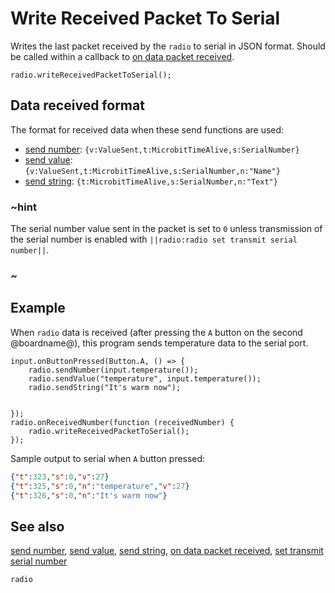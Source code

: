 # Write Received Packet To Serial

Writes the last packet received by the ``radio`` to serial in JSON format.
Should be called within a callback to
[on data packet received](/reference/radio/on-data-packet-received).

```sig
radio.writeReceivedPacketToSerial();
```

## Data received format

The format for received data when these send functions are used:

- [send number](/reference/radio/send-number): ```{v:ValueSent,t:MicrobitTimeAlive,s:SerialNumber}```
- [send value](/reference/radio/send-value): ```{v:ValueSent,t:MicrobitTimeAlive,s:SerialNumber,n:"Name"}```
- [send string](/reference/radio/send-string): ```{t:MicrobitTimeAlive,s:SerialNumber,n:"Text"}```

### ~hint

The serial number value sent in the packet is set to `0` unless transmission of the serial number is enabled with ``||radio:radio set transmit serial number||``.

### ~

## Example

When ```radio``` data is received (after pressing the ``A`` button on
the second @boardname@), this program sends temperature data to the 
serial port.

```blocks
input.onButtonPressed(Button.A, () => {
    radio.sendNumber(input.temperature());
    radio.sendValue("temperature", input.temperature());
    radio.sendString("It's warm now");


});
radio.onReceivedNumber(function (receivedNumber) {
    radio.writeReceivedPacketToSerial();
});
```
Sample output to serial when ``A`` button pressed:

```json
{"t":323,"s":0,"v":27}
{"t":325,"s":0,"n":"temperature","v":27}
{"t":326,"s":0,"n":"It's warm now"}
```

## See also

[send number](/reference/radio/send-number),
[send value](/reference/radio/send-value),
[send string](/reference/radio/send-string),
[on data packet received](/reference/radio/on-data-packet-received),
[set transmit serial number](/reference/radio/set-transmit-serial-number)

```package
radio
```